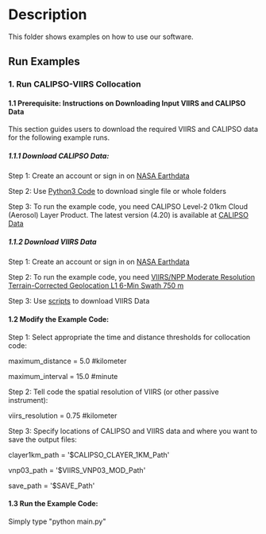 # Description
This folder shows examples on how to use our software.

## Run Examples

### 1. Run CALIPSO-VIIRS Collocation

#### 1.1 Prerequisite: Instructions on Downloading Input VIIRS and CALIPSO Data
This section guides users to download the required VIIRS and CALIPSO data for the following example runs.

##### 1.1.1 Download CALIPSO Data:
Step 1: Create an account or sign in on [NASA Earthdata](https://urs.earthdata.nasa.gov/)

Step 2: Use [Python3 Code](https://forum.earthdata.nasa.gov/viewtopic.php?f=7&t=2330&sid=cbc21236b1005808dbe9dbacf066c027) to download single file or whole folders

Step 3: To run the example code, you need CALIPSO Level-2 01km Cloud (Aerosol) Layer Product. The latest version (4.20) is available at [CALIPSO Data](https://asdc.larc.nasa.gov/data/CALIPSO/LID_L2_01kmCLay-Standard-V4-20/)

##### 1.1.2 Download VIIRS Data
Step 1: Create an account or sign in on [NASA Earthdata](https://urs.earthdata.nasa.gov/)

Step 2: To run the example code, you need [VIIRS/NPP Moderate Resolution Terrain-Corrected Geolocation L1 6-Min Swath 750 m](https://ladsweb.modaps.eosdis.nasa.gov/archive/allData/5200/VNP03MOD/)

Step 3: Use [scripts](https://ladsweb.modaps.eosdis.nasa.gov/tools-and-services/data-download-scripts/#python) to download VIIRS Data

#### 1.2 Modify the Example Code:

Step 1: Select appropriate the time and distance thresholds for collocation code:

maximum_distance = 5.0  #kilometer

maximum_interval = 15.0 #minute

Step 2: Tell code the spatial resolution of VIIRS (or other passive instrument):

viirs_resolution = 0.75 #kilometer

Step 3: Specify locations of CALIPSO and VIIRS data and where you want to save the output files:

clayer1km_path = '$CALIPSO_CLAYER_1KM_Path'

vnp03_path = '$VIIRS_VNP03_MOD_Path'

save_path = '$SAVE_Path'

#### 1.3 Run the Example Code:

Simply type "python main.py"

